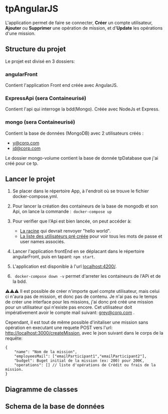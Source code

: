 # tpAngularJS
L'application permet de faire se connecter, __Créer__ un compte utilisateur, __Ajouter__ ou __Supprimer__ une opération de mission, et d'__Update__ les opérations d'une mission.
## Structure du projet 
Le projet est divisé en 3 dossiers:
### angularFront 
Contient l'application Front end créée avec AngularJS.
### ExpressApi (sera Containeurisé)
Contient l'api qui interroge la bdd(Mongo). Créée avec NodeJs et Express.
### mongo (sera Containeurisé)
Contient la base de données (MongoDB) avec 2 utilisateurs créés : 
* y@corp.com
* jd@corp.com

Le dossier mongo-volume contient la base de donnée tpDatabase que j'ai créé pour ce tp.
## Lancer le projet
1. Se placer dans le répertoire App, à l'endroit où se trouve le fichier docker-compose.yml.
2. Pour lancer la création des containeurs de la base de mongodb et son Api, on lance la commande :``` docker-compose up```
3. Pour verifier que l'Api est bien lancée, on peut accéder à:
    * [La racine](http://localhost:3000/) qui devrait renvoyer "hello world".
    * [La liste des utilisateurs pré créée](http://localhost:3000/list) pour voir tous les mots de passe et user names associés.

4. Lancer l'application frontEnd en se déplacant dans le répertoire angularFront, puis en tapant:
```npm start```.
5. L'application est disponible à l'url [localhost:4200/](http://localhost:4200/).
6. ``` docker-compose down -v``` permet d'arreter les containeurs de l'APi et de la bdd.

⚠️⚠️⚠️ Il est possible de créer n'importe quel compte utilisateur, mais celui ci n'aura pas de mission, et donc pas de contenu.
Je n'ai pas eu le temps de créer une interface pour les missions, j'ai donc pré créé une mission pour un utilisateur qui n'existe pas encore.
Cet utilisateur doit impérativement avoir le compte mail suivant: grey@corp.com .

Cependant, il est tout de même possible d'initaliser une mission sans opération en executant une requete POST vers l'url: [http://localhost:3000/createMission](http://localhost:3000/createMission), avec le json suivant dans le corps de la requête: 
```
{
    "name": "Nom de la mission",
    "employeesMail": ["emailParticipant1","emailParticipant2"],
    "budget": Buget initial de la mission (ex: 200) pour 200€,
    "operations": [] // liste d'opérations de Crédit ou frais de la mission.
}
```
## Diagramme de classes

## Schema de la base de données 
